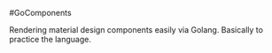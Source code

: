 #GoComponents

Rendering material design components easily via Golang. Basically to practice the language.